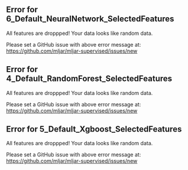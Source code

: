 ## Error for 6_Default_NeuralNetwork_SelectedFeatures

All features are droppped! Your data looks like random data.

Please set a GitHub issue with above error message at: https://github.com/mljar/mljar-supervised/issues/new

## Error for 4_Default_RandomForest_SelectedFeatures

All features are droppped! Your data looks like random data.

Please set a GitHub issue with above error message at: https://github.com/mljar/mljar-supervised/issues/new

## Error for 5_Default_Xgboost_SelectedFeatures

All features are droppped! Your data looks like random data.

Please set a GitHub issue with above error message at: https://github.com/mljar/mljar-supervised/issues/new

